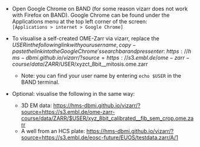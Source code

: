 - Open Google Chrome on BAND (for some reason vizarr does not work with Firefox on BAND).
Google Chrome can be found under the Applications menu at the top left corner of the screen: \
`[Applications > internet > Google Chrome]` 

- To visualise a self-created OME-Zarr via vizarr, replace the $USER in the following link with your user name, copy-paste the link
into the Google Chrome's search bar and press enter: \
https://hms-dbmi.github.io/vizarr/?source=https://s3.embl.de/ome-zarr-course/data/ZARR/$USER/xyzct_8bit__mitosis.ome.zarr 
    - Note: you can find your user name by entering `echo $USER` in the BAND terminal.

- Optional: visualise the following in the same way:
    - 3D EM data: https://hms-dbmi.github.io/vizarr/?source=https://s3.embl.de/ome-zarr-course/data/ZARR/$USER/xyz_8bit_calibrated__fib_sem_crop.ome.zarr
    - A well from an HCS plate: https://hms-dbmi.github.io/vizarr/?source=https://s3.embl.de/eosc-future/EUOS/testdata.zarr/A/1

